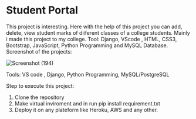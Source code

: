 # Student Portal
This project is interesting. Here with the help of this project you can add, delete, view student marks of diiferent classes of a college students. Mainly i made this project to my college.
Tool: Django, VScode , HTML, CSS3, Bootstrap, JavaScript, Python Programming and MySQL Database.
Screenshot of the projects:

![Screenshot (194)](https://user-images.githubusercontent.com/56572543/119272489-c5013500-bc23-11eb-8caf-07ced0a01b29.png)


Tools: VS code , Django, Python Programming, MySQL/PostgreSQL

Step to execute this project:

1. Clone the repository 
2. Make virtual inviroment and in run pip install requirement.txt
3. Deploy it on any plateform like Heroku, AWS and any other.

